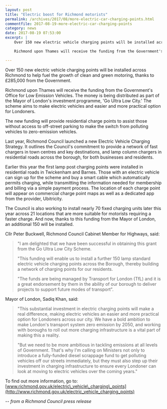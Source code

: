 ```yaml
---
layout: post
title: "Electric boost for Richmond motorists"
permalink: /archives/2017/08/more-electric-car-charging-points.html
commentfile: 2017-08-19-more-electric-car-charging-points
category: news
date: 2017-08-19 07:53:00
excerpt: |
    Over 150 new electric vehicle charging points will be installed across Richmond to help fuel the growth of clean and green motoring, thanks to &pound;285,000 from the Government.

    Richmond upon Thames will receive the funding from the Government's Office for Low Emission Vehicles. The money is being distributed as part of the Mayor of London's investment programme, 'Go Ultra Low City.'  The scheme aims to make electric vehicles and easier and more practical option for Londoners.

---
```


Over 150 new electric vehicle charging points will be installed across Richmond to help fuel the growth of clean and green motoring, thanks to £285,000 from the Government.

Richmond upon Thames will receive the funding from the Government's Office for Low Emission Vehicles. The money is being distributed as part of the Mayor of London's investment programme, 'Go Ultra Low City.' The scheme aims to make electric vehicles and easier and more practical option for Londoners.

The new funding will provide residential charge points to assist those without access to off-street parking to make the switch from polluting vehicles to zero-emission vehicles.

Last year, Richmond Council launched a new Electric Vehicle Charging Strategy. It outlines the Council's commitment to provide a network of fast chargers in town centres and key destinations, and lamp column chargers in residential roads across the borough, for both businesses and residents.

Earlier this year the first lamp post charging points were installed in residential roads in Twickenham and Barnes. Those with an electric vehicle can sign up for the scheme and buy a smart cable which automatically permits charging, while transmitting the information needed for membership and billing via a simple payment process. The location of each charge point will appear on commercial charge point maps as well as a dedicated app from the provider, Ubitricity.

The Council is also working to install nearly 70 fixed charging units later this year across 21 locations that are more suitable for motorists requiring a faster charge. And now, thanks to this funding from the Mayor of London, an additional 150 will be installed.

Cllr Peter Buckwell, Richmond Council Cabinet Member for Highways, said:

> "I am delighted that we have been successful in obtaining this grant from the Go Ultra Low City Scheme.
> 
>  "This funding will enable us to install a further 150 lamp standard electric vehicle charging points across the Borough, thereby building a network of charging points for our residents.
> 
>  "The funds are being managed by Transport for London (TfL) and it is a great endorsement by them in the ability of our borough to deliver projects to support future modes of transport".
> 
 Mayor of London, Sadiq Khan, said:

> "This substantial investment in electric charging points will make a real difference, making electric vehicles an easier and more practical option for Londoners across our city. We have a bold ambition to make London's transport system zero emission by 2050, and working with boroughs to roll out more charging infrastructure is a vital part of making this a reality.
> 
>  "But we need to be more ambitious in tackling emissions at all levels of Government. That's why I'm calling on Ministers not only to introduce a fully-funded diesel scrappage fund to get polluting vehicles off our streets immediately, but they must also step up their investment in charging infrastructure to ensure every Londoner can look at moving to electric vehicles over the coming years."
> 
 To find out more information, go to: [www.richmond.gov.uk/electric\_vehicle\_charging\_points](http://www.richmond.gov.uk/electric_vehicle_charging_points)

<cite>-- from a Richmond Council press release</cite>
